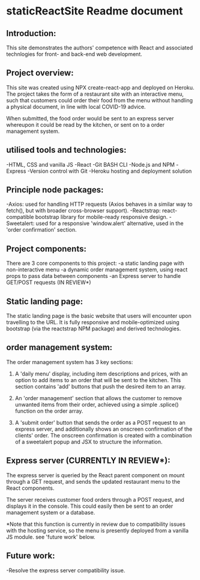 # staticReactSite Readme document

## Introduction:

This site demonstrates the authors' competence with React and associated technlogies for front- and back-end web development.

## Project overview:

This site was created using NPX create-react-app and deployed on Heroku. The project takes the form of a restaurant site with an interactive menu, such that
customers could order their food from the menu without handling a physical document, in line with local COVID-19 advice.

When submitted, the food order would be sent to an express server whereupon it could be read by the kitchen, or sent on to a order management system.

## utilised tools and technologies:

-HTML, CSS and vanilla JS
-React
-Git BASH CLI
-Node.js and NPM
-Express
-Version control with Git
-Heroku hosting and deployment solution

## Principle node packages:

-Axios: used for handling HTTP requests (Axios behaves in a similar way to fetch(), but with broader cross-browser support).
-Reactstrap: react-compatible bootstrap library for mobile-ready responsive design.
-Sweetalert: used for a responsive 'window.alert' alternative, used in the 'order confirmation' section.

## Project components:

There are 3 core components to this project:
-a static landing page with non-interactive menu
-a dynamic order management system, using react props to pass data between components
-an Express server to handle GET/POST requests (IN REVIEW*)

## Static landing page:

The static landing page is the basic website that users will encounter upon travelling to the URL. It is fully responsive and mobile-optimized using bootstrap (via the reactstrap NPM package) and derived technologies.

## order management system:
The order management system has 3 key sections:

1. A 'daily menu' display, including item descriptions and prices, with an option to add items to an order that will be sent to the kitchen.
This section contains 'add' buttons that push the desired item to an array.

2. An 'order management' section that allows the customer to remove unwanted items from their order, achieved using a simple .splice() function on the order array.

3. A 'submit order' button that sends the order as a POST request to an express server, and additionally shows an onscreen confirmation of the clients' order.
The onscreen confirmation is created with a combination of a sweetalert popup and JSX to structure the information.

## Express server (CURRENTLY IN REVIEW*):

The express server is queried by the React parent component on mount through a GET request, and sends the updated restaurant menu to the React components.

The server receives customer food orders through a POST request, and displays it in the console. This could easily then be sent to an order management system or a 
database.

*Note that this function is currently in review due to compatibility issues with the hosting service, so the menu is presently deployed from a vanilla JS module.
see 'future work' below.

## Future work:

-Resolve the express server compatibility issue.
